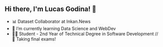 ## Hi there, I'm Lucas Godina! 👋

<!--
**lucasgodina/lucasgodina** is a ✨ _special_ ✨ repository because its `README.md` (this file) appears on your GitHub profile.

Here are some ideas to get you started:

- 🔭 I’m currently working on ...
- 🌱 I’m currently learning ...
- 👯 I’m looking to collaborate on ...
- 🤔 I’m looking for help with ...
- 💬 Ask me about ...
- 📫 How to reach me: ...
- 😄 Pronouns: ...
- ⚡ Fun fact: ...
-->

- 📊 Dataset Collaborator at Inkan.News
- 🌱 I’m currently learning Data Science and WebDev
- 👨‍🎓 Student - 2nd Year of Technical Degree in Software Development // 📖 Taking final exams! 
